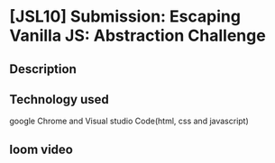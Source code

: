 # [JSL10] Submission: Escaping Vanilla JS: Abstraction Challenge
## Description 

 

## Technology used
google Chrome and Visual studio Code(html, css and javascript)

## loom video


